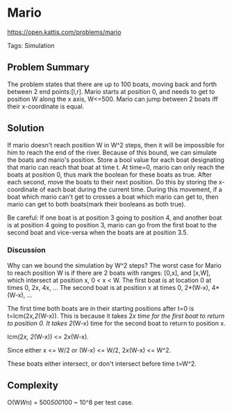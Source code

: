 # Mario

https://open.kattis.com/problems/mario

Tags: Simulation

## Problem Summary

The problem states that there are up to 100 boats, moving back and forth
between 2 end points:[l,r]. Mario starts at position 0, and needs to get to
position W along the x axis, W<=500. Mario can jump between 2 boats iff their
x-coordinate is equal.

## Solution

If mario doesn't reach position W in W^2 steps, then it will be impossible for
him to reach the end of the river. Because of this bound, we can simulate the
boats and mario's position. Store a bool value for each boat designating that
mario can reach that boat at time t. At time=0, mario can only reach the boats
at position 0, thus mark the boolean for these boats as true. After each second,
move the boats to their next position. Do this by storing the x-coordinate of
each boat during the current time. During this movement, if a boat which mario
can't get to crosses a boat which mario can get to, then mario can get to both
boats(mark their booleans as both true).

Be careful: If one boat is at position 3 going to position 4, and another boat is
at position 4 going to position 3, mario can go from the first boat to the second
boat and vice-versa when the boats are at position 3.5.

### Discussion

Why can we bound the simulation by W^2 steps? The worst case for Mario to reach
position W is if there are 2 boats with ranges: [0,x], and [x,W], which
intersect at position x, 0 < x < W.
The first boat is at location 0 at times 0, 2x, 4x, ...
The second boat is at position x at times 0, 2*(W-x), 4*(W-x), ...

The first time both boats are in their starting positions after t=0 is
t=lcm(2*x,2*(W-x)).
This is because it takes 2*x time for the first boat to return to position 0.
It takes 2*(W-x) time for the second boat to return to position x.

lcm(2*x, 2*(W-x)) <= 2*x*(W-x).

Since either x <= W/2 or (W-x) <= W/2,  2*x*(W-x) <= W^2.

These boats either intersect, or don't intersect before time t=W^2.

## Complexity

O(W*W*n) = 500*500*100 ~ 10^8 per test case.

